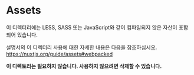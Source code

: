 # Assets

이 디렉터리에는 LESS, SASS 또는 JavaScript와 같이 컴파일되지 않은 자산이 포함되어 있습니다.

설명서의 이 디렉터리 사용에 대한 자세한 내용은 다음을 참조하십시오.
https://nuxtjs.org/guide/assets#webpacked

**이 디렉토리는 필요하지 않습니다. 사용하지 않으려면 삭제할 수 있습니다.**
